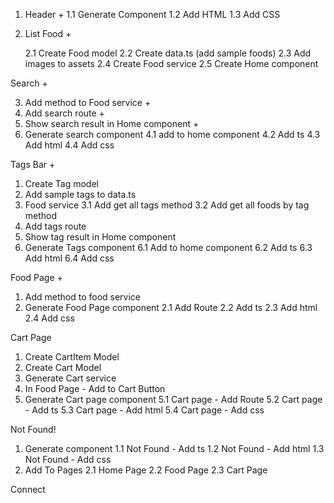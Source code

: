 1. Header +
   1.1 Generate Component
   1.2 Add HTML
   1.3 Add CSS
2. List Food +

   2.1 Create Food model
   2.2 Create data.ts (add sample foods)
   2.3 Add images to assets
   2.4 Create Food service
   2.5 Create Home component

Search +

3. Add method to Food service +
4. Add search route +
5. Show search result in Home component +
6. Generate search component
   4.1 add to home component
   4.2 Add ts
   4.3 Add html
   4.4 Add css

Tags Bar +

1. Create Tag model
2. Add sample tags to data.ts
3. Food service
   3.1 Add get all tags method
   3.2 Add get all foods by tag method
4. Add tags route
5. Show tag result in Home component
6. Generate Tags component
   6.1 Add to home component
   6.2 Add ts
   6.3 Add html
   6.4 Add css

Food Page +

1. Add method to food service
2. Generate Food Page component
   2.1 Add Route
   2.2 Add ts
   2.3 Add html
   2.4 Add css

Cart Page

1. Create CartItem Model
2. Create Cart Model
3. Generate Cart service
4. In Food Page - Add to Cart Button
5. Generate Cart page component
   5.1 Cart page - Add Route
   5.2 Cart page - Add ts
   5.3 Cart page - Add html
   5.4 Cart page - Add css

Not Found!

1. Generate component
   1.1 Not Found - Add ts
   1.2 Not Found - Add html
   1.3 Not Found - Add css
2. Add To Pages
   2.1 Home Page
   2.2 Food Page
   2.3 Cart Page

Connect

